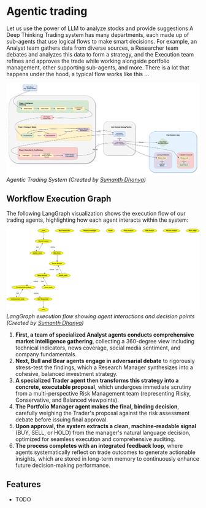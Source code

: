 # Agentic trading

Let us use the power of LLM to analyze stocks and provide suggestions
A Deep Thinking Trading system has many departments, each made up of sub-agents that use logical flows to make smart decisions. For example, an Analyst team gathers data from diverse sources, a Researcher team debates and analyzes this data to form a strategy, and the Execution team refines and approves the trade while working alongside portfolio management, other supporting sub-agents, and more.
There is a lot that happens under the hood, a typical flow works like this …

![Multi-Agent Trading System.png](static/Multi-Agent%20Trading%20System.png)
_Agentic Trading System (Created by [Sumanth Dhanya](https://www.linkedin.com/in/sumanth-dhanya/))_


## Workflow Execution Graph

The following LangGraph visualization shows the execution flow of our trading agents, highlighting how each agent interacts within the system:

![Trading Workflow Graph](static/trading_workflow_graph.png)
_LangGraph execution flow showing agent interactions and decision points (Created by [Sumanth Dhanya](https://www.linkedin.com/in/sumanth-dhanya/))_

1. **First, a team of specialized Analyst agents conducts comprehensive market intelligence gathering**, collecting a 360-degree view including technical indicators, news coverage, social media sentiment, and company fundamentals.
2. **Next, Bull and Bear agents engage in adversarial debate** to rigorously stress-test the findings, which a Research Manager synthesizes into a cohesive, balanced investment strategy.
3. **A specialized Trader agent then transforms this strategy into a concrete, executable proposal**, which undergoes immediate scrutiny from a multi-perspective Risk Management team (representing Risky, Conservative, and Balanced viewpoints).
4. **The Portfolio Manager agent makes the final, binding decision**, carefully weighing the Trader's proposal against the risk assessment debate before issuing final approval.
5. **Upon approval, the system extracts a clean, machine-readable signal** (BUY, SELL, or HOLD) from the manager's natural language decision, optimized for seamless execution and comprehensive auditing.
6. **The process completes with an integrated feedback loop**, where agents systematically reflect on trade outcomes to generate actionable insights, which are stored in long-term memory to continuously enhance future decision-making performance.



## Features

* TODO

